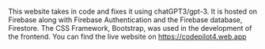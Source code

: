 This website takes in code and fixes it using chatGPT3/gpt-3. It is hosted on Firebase along with Firebase Authentication and the Firebase database, Firestore.
The CSS Framework, Bootstrap, was used in the development of the frontend.
You can find the live website on https://codepilot4.web.app
